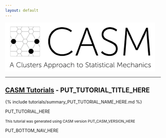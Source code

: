 ```yaml
---
layout: default
---
```


[![CASM Logo](/assets/logo.png)](https://prisms-center.github.io/CASMcode_docs/)

***
## [CASM Tutorials](/pages/tutorials.html) - PUT_TUTORIAL_TITLE_HERE

{% include tutorials/summary_PUT_TUTORIAL_NAME_HERE.md %}

PUT_TUTORIAL_HERE

<small>This tutorial was generated using CASM version PUT_CASM_VERSION_HERE</small>

PUT_BOTTOM_NAV_HERE
